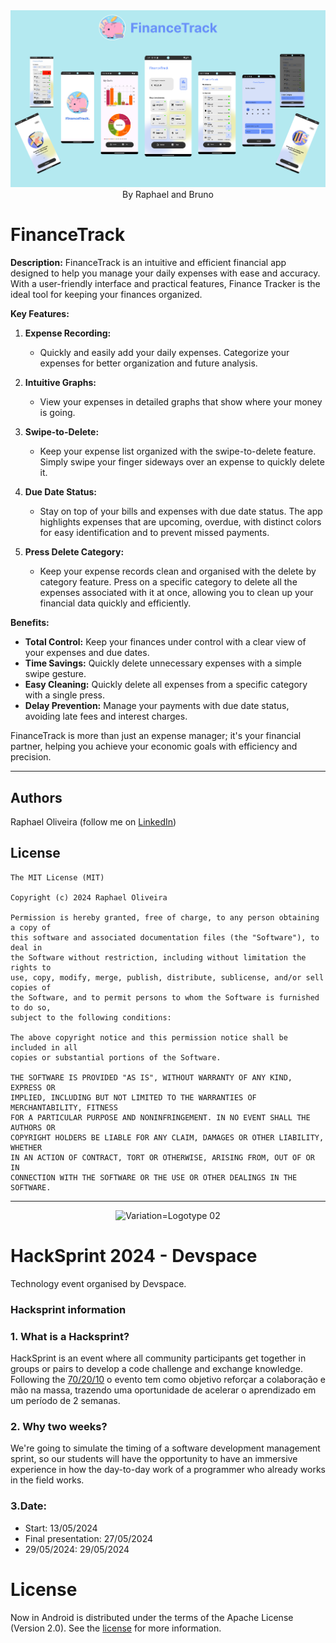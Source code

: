 <div align="center">
<img src="app/src/main/res/drawable/financetrack_github.png" width="1200">
By Raphael and Bruno
</div>


# FinanceTrack

**Description:**
  FinanceTrack is an intuitive and efficient financial app designed to help you manage your daily expenses with ease and accuracy. With a user-friendly interface and practical features, Finance Tracker is the ideal tool for keeping your finances organized.

**Key Features:**

1. **Expense Recording:**
   - Quickly and easily add your daily expenses. Categorize your expenses for better organization and future analysis.

2. **Intuitive Graphs:**
   - View your expenses in detailed graphs that show where your money is going.

3. **Swipe-to-Delete:**
   - Keep your expense list organized with the swipe-to-delete feature. Simply swipe your finger sideways over an expense to quickly delete it.

4. **Due Date Status:**
   - Stay on top of your bills and expenses with due date status. The app highlights expenses that are upcoming, overdue, with distinct colors for easy identification and to prevent missed payments.

5. **Press Delete Category:**
   - Keep your expense records clean and organised with the delete by category feature. Press on a specific category to delete all the expenses associated with it at once, allowing you to clean up your financial data quickly and efficiently.

**Benefits:**
- **Total Control:** Keep your finances under control with a clear view of your expenses and due dates.
- **Time Savings:** Quickly delete unnecessary expenses with a simple swipe gesture.
- **Easy Cleaning:** Quickly delete all expenses from a specific category with a single press.
- **Delay Prevention:** Manage your payments with due date status, avoiding late fees and interest charges.

FinanceTrack is more than just an expense manager; it's your financial partner, helping you achieve your economic goals with efficiency and precision.


---


## Authors
Raphael Oliveira (follow me on [LinkedIn](https://www.linkedin.com/in/raphael-oliveira-191b44b9))

## License
```
The MIT License (MIT)

Copyright (c) 2024 Raphael Oliveira

Permission is hereby granted, free of charge, to any person obtaining a copy of
this software and associated documentation files (the "Software"), to deal in
the Software without restriction, including without limitation the rights to
use, copy, modify, merge, publish, distribute, sublicense, and/or sell copies of
the Software, and to permit persons to whom the Software is furnished to do so,
subject to the following conditions:

The above copyright notice and this permission notice shall be included in all
copies or substantial portions of the Software.

THE SOFTWARE IS PROVIDED "AS IS", WITHOUT WARRANTY OF ANY KIND, EXPRESS OR
IMPLIED, INCLUDING BUT NOT LIMITED TO THE WARRANTIES OF MERCHANTABILITY, FITNESS
FOR A PARTICULAR PURPOSE AND NONINFRINGEMENT. IN NO EVENT SHALL THE AUTHORS OR
COPYRIGHT HOLDERS BE LIABLE FOR ANY CLAIM, DAMAGES OR OTHER LIABILITY, WHETHER
IN AN ACTION OF CONTRACT, TORT OR OTHERWISE, ARISING FROM, OUT OF OR IN
CONNECTION WITH THE SOFTWARE OR THE USE OR OTHER DEALINGS IN THE SOFTWARE.
```


---


<div align="center">
   
   ![Variation=Logotype 02](https://github.com/colussicode/FinTrack/assets/54089435/c5b55d7c-2b31-450e-8dc5-86473e9566d1)

</div>

HackSprint 2024 - Devspace 
==========================
Technology event organised by Devspace.

### Hacksprint information

### 1. What is a Hacksprint?
HackSprint is an event where all community participants get together in groups or pairs to develop a code challenge and exchange knowledge.
Following the [70/20/10](https://www.google.com/search?q=o+que+%C3%A9+a+regra+70+20+10&rlz=1C5CHFA_enDE1036DE1036&oq=o+que+%C3%A9+a+regra+70+20+10&gs_lcrp=EgZjaHJvbWUyBggAEEUYOTIICAEQABgWGB7SAQg3ODcyajBqN6gCALACAA&sourceid=chrome&ie=UTF-8#imgrc=0oHCIDUqPyAbqM) o evento tem como objetivo reforçar a colaboração e mão na massa, trazendo uma oportunidade de acelerar o aprendizado em um período de 2 semanas.

### 2. Why two weeks?
We're going to simulate the timing of a software development management sprint, so our students will have the opportunity to have an immersive experience in how the day-to-day work of a programmer who already works in the field works.
### 3.Date:
* Start: 13/05/2024
* Final presentation: 27/05/2024
* 29/05/2024: 29/05/2024

# License
Now in Android is distributed under the terms of the Apache License (Version 2.0). See the
[license](LICENSE) for more information.
